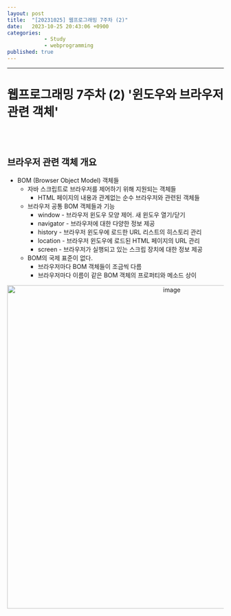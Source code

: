 ```yaml
---
layout: post
title:  "[20231025] 웹프로그래밍 7주차 (2)"
date:   2023-10-25 20:43:06 +0900
categories: 
            - Study
            - webprogramming
published: true
---
```


---
# 웹프로그래밍 7주차 (2) '윈도우와 브라우저 관련 객체'

<br>
<br>

## 브라우저 관련 객체 개요

- BOM (Browser Object Model) 객체들
  - 자바 스크립트로 브라우저를 제어하기 위해 지원되는 객체들
    - HTML 페이지의 내용과 관계없는 순수 브라우저와 관련된 객체들
  - 브라우저 공통 BOM 객체들과 기능
    - window - 브라우저 윈도우 모양 제어. 새 윈도우 열기/닫기
    - navigator - 브라우저에 대한 다양한 정보 제공
    - history - 브라우저 윈도우에 로드한 URL 리스트의 히스토리 관리
    - location - 브라우저 윈도우에 로드된 HTML 페이지의 URL 관리
    - screen - 브라우저가 실행되고 있는 스크립 장치에 대한 정보 제공
  - BOM의 국제 표준이 없다. 
    - 브라우저마다 BOM 객체들이 조금씩 다름
    - 브라우저마다 이름이 같은 BOM 객체의 프로퍼티와 메소드 상이 
<center><img width="750" alt="image" src="https://github.com/yaejinkong/yaejinkong.github.io/assets/127467781/afaea953-9d1d-40b0-bfd6-f6d24e81fe7a"></center>

<br><br>

